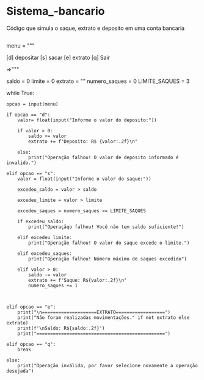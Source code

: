 # Sistema_-bancario
Código que simula o saque, extrato e deposito em uma conta bancaria



##

menu = """

[d] depositar
[s] sacar
[e] extrato
[q] Sair

=>"""

saldo = 0
limite = 0
extrato = ""
numero_saques = 0
LIMITE_SAQUES = 3

while True:

    opcao = input(menu)

    if opcao == "d":
        valor= float(input("Informe o valor do deposito:"))

        if valor > 0:
            saldo += valor
            extrato += f"Deposito: R$ {valor:.2f}\n"

        else:
            print("Operação falhou! O valor de deposito informado é invalido.")

    elif opcao == "s":
        valor = float(input("Informe o valor do saque:"))

        excedeu_saldo = valor > saldo

        excedeu_limite = valor > limite

        excedeu_saques = numero_saques >= LIMITE_SAQUES

        if excedeu_saldo:
            print("Operaçãqo falhou! Você não tem saldo suficiente!")

        elif excedeu_limite:
            print("Operação falhou! O valor do saque excede o limite.")

        elif excedeu_saques:
            print("Operação falhou! Número máximo de saques excedido")

        elif valor > 0:
            saldo -= valor
            extrato += f"Saque: R${valor:.2f}\n"
            numero_saques += 1



    elif opcao == "e":
        print("\n====================EXTRATO==================")
        print("Não foram realizadas movimentações." if not extrato else extrato)
        print(f'\nSaldo: R${saldo:.2f}')
        print("===============================================")

    elif opcao == "q":
        break

    else:
        print("Operação inválida, por favor selecione novamente a operação desejada")
